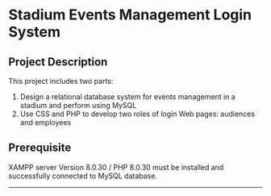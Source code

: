 # Stadium Events Management Login System 

## Project Description
This project includes two parts:
1. Design a relational database system for events management in a stadium and perform using MySQL
2. Use CSS and PHP to develop two roles of login Web pages: audiences and employees

## Prerequisite
XAMPP server Version 8.0.30 / PHP 8.0.30 must be installed and successfully connected to MySQL database.

***




